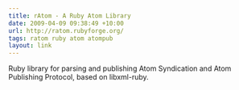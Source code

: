 ```yaml
---
title: rAtom - A Ruby Atom Library
date: 2009-04-09 09:38:49 +10:00
url: http://ratom.rubyforge.org/
tags: ratom ruby atom atompub
layout: link
---
```

Ruby library for parsing and publishing Atom Syndication and Atom Publishing Protocol, based on libxml-ruby.
